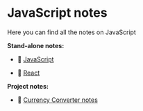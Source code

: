 # JavaScript notes

Here you can find all the notes on JavaScript

**Stand-alone notes:**

- 📄 [JavaScript](javascript.md)

- 📄 [React](react.md)

**Project notes:**
- 📄 [Currency Converter notes](currency-converter/currency-converter.md)